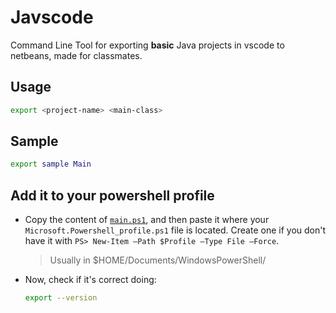# Javscode

Command Line Tool for exporting **basic** Java projects in vscode to netbeans, made for classmates.

## Usage

```bash
export <project-name> <main-class>
```

## Sample

```bash
export sample Main
```

## Add it to your powershell profile

- Copy the content of [`main.ps1`](./main.ps1), and then paste it where your `Microsoft.Powershell_profile.ps1` file is located. Create one if you don't have it with `PS> New-Item –Path $Profile –Type File –Force`.

    > Usually in $HOME/Documents/WindowsPowerShell/

- Now, check if it's correct doing:

    ```bash
    export --version
    ```
